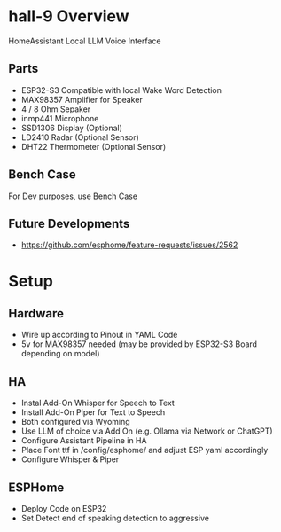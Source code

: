 # hall-9 Overview
HomeAssistant Local LLM Voice Interface

## Parts 
- ESP32-S3 Compatible with local Wake Word Detection
- MAX98357 Amplifier for Speaker
- 4 / 8 Ohm Sepaker
- inmp441 Microphone
- SSD1306 Display (Optional)
- LD2410 Radar (Optional Sensor)
- DHT22 Thermometer (Optional Sensor)

## Bench Case
For Dev purposes, use Bench Case 

## Future Developments
- https://github.com/esphome/feature-requests/issues/2562

# Setup

## Hardware
- Wire up according to Pinout in YAML Code
- 5v for MAX98357 needed (may be provided by ESP32-S3 Board depending on model)

## HA
- Instal Add-On Whisper for Speech to Text
- Install Add-On Piper for Text to Speech
- Both configured via Wyoming
- Use LLM of choice via Add On (e.g. Ollama via Network or ChatGPT)
- Configure Assistant Pipeline in HA
- Place Font ttf in /config/esphome/ and adjust ESP yaml accordingly
- Configure Whisper & Piper 

## ESPHome
- Deploy Code on ESP32
- Set Detect end of speaking detection to aggressive 
